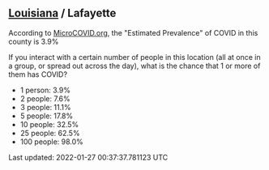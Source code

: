
## [Louisiana](/united-states/louisiana) / Lafayette

According to [MicroCOVID.org](http://microcovid.org),
the "Estimated Prevalence" of COVID in this county is 3.9%

If you interact with a certain number of people in this location
(all at once in a group, or spread out across the day), what is the chance that
1 or more of them has COVID?

- 1 person: 3.9%
- 2 people: 7.6%
- 3 people: 11.1%
- 5 people: 17.8%
- 10 people: 32.5%
- 25 people: 62.5%
- 100 people: 98.0%

Last updated: 2022-01-27 00:37:37.781123 UTC

